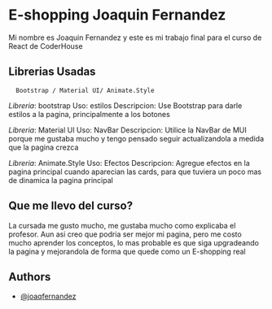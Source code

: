 
# E-shopping Joaquin Fernandez

Mi nombre es Joaquin Fernandez y este es mi trabajo final para el curso de React de CoderHouse

## Librerias Usadas

```http
  Bootstrap / Material UI/ Animate.Style
```

*Libreria*: bootstrap
Uso: estilos
Descripcion: Use Bootstrap para darle estilos a la pagina, principalmente a los botones

*Libreria*: Material UI
Uso: NavBar
Descripcion: Utilice la NavBar de MUI porque me gustaba mucho y tengo pensado seguir actualizandola a medida que la pagina crezca

*Libreria*: Animate.Style
Uso: Efectos
Descripcion: Agregue efectos en la pagina principal cuando aparecian las cards, para que tuviera un poco mas de dinamica la pagina principal


## Que me llevo del curso?

La cursada me gusto mucho, me gustaba mucho como explicaba el profesor. Aun asi creo que podria ser mejor mi pagina, pero me costo mucho aprender los conceptos, lo mas probable es que siga upgradeando la pagina y mejorandola de forma que quede como un E-shopping real

## Authors

- [@joaqfernandez](https://github.com/joaqfernandez)


